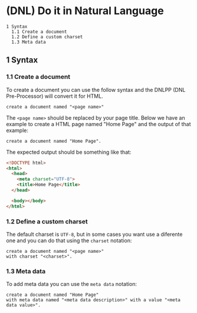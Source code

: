 # (DNL) Do it in Natural Language

    1 Syntax
      1.1 Create a document
      1.2 Define a custom charset
      1.3 Meta data

## 1 Syntax

### 1.1 Create a document
To create a document you can use the follow syntax and the DNLPP
(DNL Pre-Processor) will convert it for HTML.

```
create a document named "<page name>"
```

The `<page name>` should be replaced by your page title.
Below we have an example to create a HTML page named "Home Page" and the output
of that example:

```
create a document named "Home Page".
```

The expected output should be something like that:

```HTML
<!DOCTYPE html>
<html>
  <head>
    <meta charset="UTF-8">
    <title>Home Page</title>
  </head>

  <body></body>
</html>
```

### 1.2 Define a custom charset
The default charset is `UTF-8`, but in some cases you want use a diferente one
and you can do that using the `charset` notation:

```
create a document named "<page name>"
with charset "<charset>".
```

### 1.3 Meta data
To add meta data you can use the `meta data` notation:

```
create a document named "Home Page"
with meta data named "<meta data description>" with a value "<meta data value>".
```
